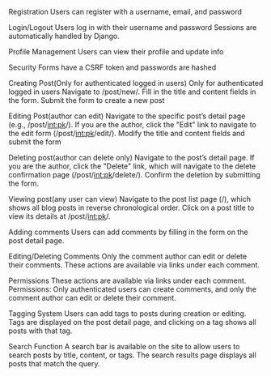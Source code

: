 Registration
Users can register with a username, email, and password

Login/Logout
Users log in with their username and password Sessions are automatically handled by Django.

Profile Management 
Users can view their profile and update info

Security
Forms have a CSRF token and passwords are hashed


Creating Post(Only for authenticated logged in users)
Only for authenticated logged in users 
Navigate to /post/new/.
Fill in the title and content fields in the form.
Submit the form to create a new post

Editing Post(author can edit)
Navigate to the specific post’s detail page (e.g., /post/<int:pk>/).
If you are the author, click the "Edit" link to navigate to the edit form (/post/<int:pk>/edit/).
Modify the title and content fields and submit the form

Deleting post(author can delete only)
Navigate to the post’s detail page.
If you are the author, click the "Delete" link, which will navigate to the delete confirmation page (/post/<int:pk>/delete/).
Confirm the deletion by submitting the form.

Viewing post(any user can view)
Navigate to the post list page (/), which shows all blog posts in reverse chronological order.
Click on a post title to view its details at /post/<int:pk>/.


Adding comments
Users can add comments by filling in the form on the post detail page.

Editing/Deleting Comments
Only the comment author can edit or delete their comments. These actions are available via links under each comment.

Permissions
These actions are available via links under each comment.
Permissions: Only authenticated users can create comments, and only the comment author can edit or delete their comment.

Tagging System
Users can add tags to posts during creation or editing.
Tags are displayed on the post detail page, and clicking on a tag shows all posts with that tag.


Search Function
A search bar is available on the site to allow users to search posts by title, content, or tags.
The search results page displays all posts that match the query.